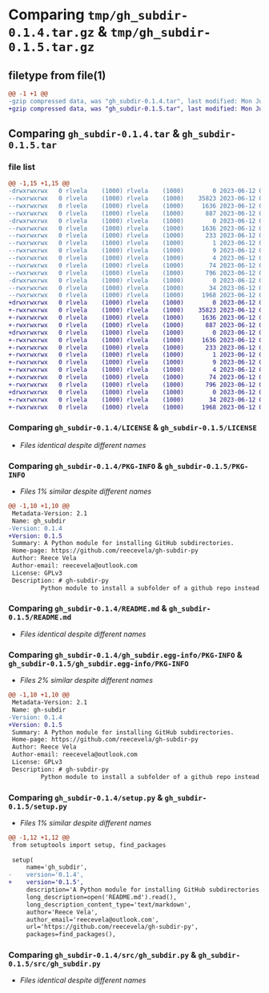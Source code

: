 # Comparing `tmp/gh_subdir-0.1.4.tar.gz` & `tmp/gh_subdir-0.1.5.tar.gz`

## filetype from file(1)

```diff
@@ -1 +1 @@
-gzip compressed data, was "gh_subdir-0.1.4.tar", last modified: Mon Jun 12 06:50:02 2023, max compression
+gzip compressed data, was "gh_subdir-0.1.5.tar", last modified: Mon Jun 12 06:54:03 2023, max compression
```

## Comparing `gh_subdir-0.1.4.tar` & `gh_subdir-0.1.5.tar`

### file list

```diff
@@ -1,15 +1,15 @@
-drwxrwxrwx   0 rlvela    (1000) rlvela    (1000)        0 2023-06-12 06:50:02.488655 gh_subdir-0.1.4/
--rwxrwxrwx   0 rlvela    (1000) rlvela    (1000)    35823 2023-06-12 04:39:33.000000 gh_subdir-0.1.4/LICENSE
--rwxrwxrwx   0 rlvela    (1000) rlvela    (1000)     1636 2023-06-12 06:50:02.489691 gh_subdir-0.1.4/PKG-INFO
--rwxrwxrwx   0 rlvela    (1000) rlvela    (1000)      887 2023-06-12 06:08:12.000000 gh_subdir-0.1.4/README.md
-drwxrwxrwx   0 rlvela    (1000) rlvela    (1000)        0 2023-06-12 06:50:02.470353 gh_subdir-0.1.4/gh_subdir.egg-info/
--rwxrwxrwx   0 rlvela    (1000) rlvela    (1000)     1636 2023-06-12 06:50:02.000000 gh_subdir-0.1.4/gh_subdir.egg-info/PKG-INFO
--rwxrwxrwx   0 rlvela    (1000) rlvela    (1000)      233 2023-06-12 06:50:02.000000 gh_subdir-0.1.4/gh_subdir.egg-info/SOURCES.txt
--rwxrwxrwx   0 rlvela    (1000) rlvela    (1000)        1 2023-06-12 06:50:02.000000 gh_subdir-0.1.4/gh_subdir.egg-info/dependency_links.txt
--rwxrwxrwx   0 rlvela    (1000) rlvela    (1000)        9 2023-06-12 06:50:02.000000 gh_subdir-0.1.4/gh_subdir.egg-info/requires.txt
--rwxrwxrwx   0 rlvela    (1000) rlvela    (1000)        4 2023-06-12 06:50:02.000000 gh_subdir-0.1.4/gh_subdir.egg-info/top_level.txt
--rwxrwxrwx   0 rlvela    (1000) rlvela    (1000)       74 2023-06-12 06:50:02.496689 gh_subdir-0.1.4/setup.cfg
--rwxrwxrwx   0 rlvela    (1000) rlvela    (1000)      796 2023-06-12 06:47:42.000000 gh_subdir-0.1.4/setup.py
-drwxrwxrwx   0 rlvela    (1000) rlvela    (1000)        0 2023-06-12 06:50:02.487406 gh_subdir-0.1.4/src/
--rwxrwxrwx   0 rlvela    (1000) rlvela    (1000)       34 2023-06-12 06:41:55.000000 gh_subdir-0.1.4/src/__init__.py
--rwxrwxrwx   0 rlvela    (1000) rlvela    (1000)     1968 2023-06-12 06:14:11.000000 gh_subdir-0.1.4/src/gh_subdir.py
+drwxrwxrwx   0 rlvela    (1000) rlvela    (1000)        0 2023-06-12 06:54:03.478775 gh_subdir-0.1.5/
+-rwxrwxrwx   0 rlvela    (1000) rlvela    (1000)    35823 2023-06-12 04:39:33.000000 gh_subdir-0.1.5/LICENSE
+-rwxrwxrwx   0 rlvela    (1000) rlvela    (1000)     1636 2023-06-12 06:54:03.478775 gh_subdir-0.1.5/PKG-INFO
+-rwxrwxrwx   0 rlvela    (1000) rlvela    (1000)      887 2023-06-12 06:08:12.000000 gh_subdir-0.1.5/README.md
+drwxrwxrwx   0 rlvela    (1000) rlvela    (1000)        0 2023-06-12 06:54:03.469762 gh_subdir-0.1.5/gh_subdir.egg-info/
+-rwxrwxrwx   0 rlvela    (1000) rlvela    (1000)     1636 2023-06-12 06:54:03.000000 gh_subdir-0.1.5/gh_subdir.egg-info/PKG-INFO
+-rwxrwxrwx   0 rlvela    (1000) rlvela    (1000)      233 2023-06-12 06:54:03.000000 gh_subdir-0.1.5/gh_subdir.egg-info/SOURCES.txt
+-rwxrwxrwx   0 rlvela    (1000) rlvela    (1000)        1 2023-06-12 06:54:03.000000 gh_subdir-0.1.5/gh_subdir.egg-info/dependency_links.txt
+-rwxrwxrwx   0 rlvela    (1000) rlvela    (1000)        9 2023-06-12 06:54:03.000000 gh_subdir-0.1.5/gh_subdir.egg-info/requires.txt
+-rwxrwxrwx   0 rlvela    (1000) rlvela    (1000)        4 2023-06-12 06:54:03.000000 gh_subdir-0.1.5/gh_subdir.egg-info/top_level.txt
+-rwxrwxrwx   0 rlvela    (1000) rlvela    (1000)       74 2023-06-12 06:54:03.486786 gh_subdir-0.1.5/setup.cfg
+-rwxrwxrwx   0 rlvela    (1000) rlvela    (1000)      796 2023-06-12 06:54:00.000000 gh_subdir-0.1.5/setup.py
+drwxrwxrwx   0 rlvela    (1000) rlvela    (1000)        0 2023-06-12 06:54:03.475777 gh_subdir-0.1.5/src/
+-rwxrwxrwx   0 rlvela    (1000) rlvela    (1000)       34 2023-06-12 06:41:55.000000 gh_subdir-0.1.5/src/__init__.py
+-rwxrwxrwx   0 rlvela    (1000) rlvela    (1000)     1968 2023-06-12 06:14:11.000000 gh_subdir-0.1.5/src/gh_subdir.py
```

### Comparing `gh_subdir-0.1.4/LICENSE` & `gh_subdir-0.1.5/LICENSE`

 * *Files identical despite different names*

### Comparing `gh_subdir-0.1.4/PKG-INFO` & `gh_subdir-0.1.5/PKG-INFO`

 * *Files 1% similar despite different names*

```diff
@@ -1,10 +1,10 @@
 Metadata-Version: 2.1
 Name: gh_subdir
-Version: 0.1.4
+Version: 0.1.5
 Summary: A Python module for installing GitHub subdirectories.
 Home-page: https://github.com/reecevela/gh-subdir-py
 Author: Reece Vela
 Author-email: reecevela@outlook.com
 License: GPLv3
 Description: # gh-subdir-py
         Python module to install a subfolder of a github repo instead of the entire repo.
```

### Comparing `gh_subdir-0.1.4/README.md` & `gh_subdir-0.1.5/README.md`

 * *Files identical despite different names*

### Comparing `gh_subdir-0.1.4/gh_subdir.egg-info/PKG-INFO` & `gh_subdir-0.1.5/gh_subdir.egg-info/PKG-INFO`

 * *Files 2% similar despite different names*

```diff
@@ -1,10 +1,10 @@
 Metadata-Version: 2.1
 Name: gh-subdir
-Version: 0.1.4
+Version: 0.1.5
 Summary: A Python module for installing GitHub subdirectories.
 Home-page: https://github.com/reecevela/gh-subdir-py
 Author: Reece Vela
 Author-email: reecevela@outlook.com
 License: GPLv3
 Description: # gh-subdir-py
         Python module to install a subfolder of a github repo instead of the entire repo.
```

### Comparing `gh_subdir-0.1.4/setup.py` & `gh_subdir-0.1.5/setup.py`

 * *Files 1% similar despite different names*

```diff
@@ -1,12 +1,12 @@
 from setuptools import setup, find_packages
 
 setup(
     name='gh_subdir',
-    version='0.1.4',
+    version='0.1.5',
     description='A Python module for installing GitHub subdirectories.',
     long_description=open('README.md').read(),
     long_description_content_type='text/markdown',
     author='Reece Vela',
     author_email='reecevela@outlook.com',
     url='https://github.com/reecevela/gh-subdir-py',
     packages=find_packages(),
```

### Comparing `gh_subdir-0.1.4/src/gh_subdir.py` & `gh_subdir-0.1.5/src/gh_subdir.py`

 * *Files identical despite different names*

